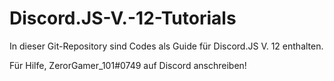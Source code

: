 # Discord.JS-V.-12-Tutorials

In dieser Git-Repository sind Codes als Guide für Discord.JS V. 12 enthalten.

Für Hilfe, ZerorGamer_101#0749 auf Discord anschreiben!
